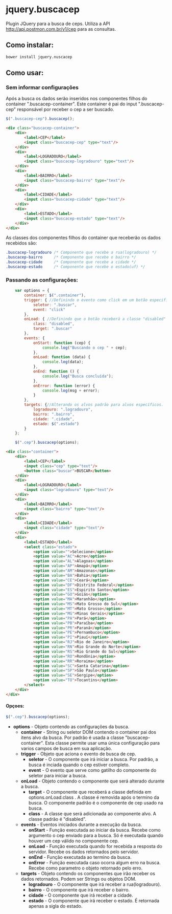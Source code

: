 # jquery.buscacep
Plugin JQuery para a busca de ceps. Utiliza a API http://api.postmon.com.br/v1/cep para as consultas.

## Como instalar:

```bash
bower install jquery.nuscacep
```

## Como usar:

### Sem informar configurações

Após a busca os dados serão inseridos nos componentes filhos do container ".buscacep-container". Este container é pai do input ".buscacep-cep" responsável por receber o cep a ser buscado.

```javascript
$(".buscacep-cep").buscacep();
```

```html
<div class="buscacep-container">
    <div>
        <label>CEP</label>
        <input class="buscacep-cep" type="text"/>
    </div>
    <div>
        <label>LOGRADOURO</label>
        <input class="buscacep-logradouro" type="text"/>
    </div>
    <div>
        <label>BAIRRO</label>
        <input class="buscacep-bairro" type="text"/>
    </div>
    <div>
        <label>CIDADE</label>
        <input class="buscacep-cidade" type="text"/>
    </div>
    <div>
        <label>ESTADO</label>
        <input class="buscacep-estado" type="text"/>
    </div>
</div>
```

As classes dos componentes filhos do container que receberão os dados recebidos são:

```css
.buscacep-logradouro /* Componente que recebe a rua(logradouro) */
.buscacep-bairro     /* Componente que recebe o bairro */
.buscacep-cidade     /* Componente que recebe a cidade */
.buscacep-estado     /* Componente que recebe o estado(uf) */
```

### Passando as configurações:

```javascript
    var options = {
        container: $(".container"),
        trigger: { //Definindo o evento como click em um botão especifico.
            seletor: ".buscar",
            event: "click"
        },
        onLoad: { //Definindo que o botão receberá a classe "disabled" durante a execução.
            class: "disabled",
            target: ".buscar"
        },
        events: {
            onStart: function (cep) {
                console.log("Buscando o cep " + cep);
            },
            onLoad: function (data) {
                console.log(data);
            },
            onEnd: function () {
                console.log("Busca concluída");
            },
            onError: function (error) {
                console.log(msg + error);
            }
        },
        targets: {//Alterando os alvos padrão para alvos específicos.
            logradouro: ".logradouro",
            bairro: ".bairro",
            cidade: ".cidade",
            estado: $(".estado")
        }
    };

    $(".cep").buscacep(options);
```
```html
<div class="container">
    <div>
        <label>CEP</label>
        <input class="cep" type="text"/>
        <button class="buscar">BUSCAR</button>
    </div>
    <div>
        <label>LOGRADOURO</label>
        <input class="logradouro" type="text"/>
    </div>
    <div>
        <label>BAIRRO</label>
        <input class="bairro" type="text"/>
    </div>
    <div>
        <label>CIDADE</label>
        <input class="cidade" type="text"/>
    </div>
    <div>
        <label>ESTADO</label>
        <select class="estado">
            <option value="">Selecione</option>
            <option value="AC">Acre</option>
            <option value="AL">Alagoas</option>
            <option value="AP">Amapá</option>
            <option value="AM">Amazonas</option>
            <option value="BA">Bahia</option>
            <option value="CE">Ceará</option>
            <option value="DF">Distrito Federal</option>
            <option value="ES">Espirito Santo</option>
            <option value="GO">Goiás</option>
            <option value="MA">Maranhão</option>
            <option value="MS">Mato Grosso do Sul</option>
            <option value="MT">Mato Grosso</option>
            <option value="MG">Minas Gerais</option>
            <option value="PA">Pará</option>
            <option value="PB">Paraíba</option>
            <option value="PR">Paraná</option>
            <option value="PE">Pernambuco</option>
            <option value="PI">Piauí</option>
            <option value="RJ">Rio de Janeiro</option>
            <option value="RN">Rio Grande do Norte</option>
            <option value="RS">Rio Grande do Sul</option>
            <option value="RO">Rondônia</option>
            <option value="RR">Roraima</option>
            <option value="SC">Santa Catarina</option>
            <option value="SP">São Paulo</option>
            <option value="SE">Sergipe</option>
            <option value="TO">Tocantins</option>
        </select>
    </div>
</div>
```

#### Opçoes:

```javascript
$(".cep").buscacep(options);
```
* **options** - Objeto contendo as configurações da busca.
    * **container** - String ou seletor DOM contendo o container pai dos itens alvo da busca. Por padrão é usada a classe "buscacep-container". Esta classe permite usar uma única configuração para varios campos de busca em sua aplicação.
    * **trigger**   - Objeto que aciona o evento de busca de cep.
        * **seletor**    - O componente que irá iniciar a busca. Por padrão, a busca é inciada quando o cep estiver completo.
        * **event**      - O evento que serve como gatilho do componente do seletor para iniciar a busca.
    * **onLoad**    - Objeto contendo o componente que será alterado durante a busca.
        * **target**     - O componente que receberá a classe definida em options.onLoad.class . A classe é removida após o termino da busca. O componente padrão é o componente de cep usado na busca.
        * **class**      - A classe que será adicionada ao componente alvo. A classe padrão é "disabled".
    * **events**    - Eventos iniciados durante a execução da busca.
        * **onStart**    - Função executada ao iniciar da busca. Recebe como argumento o cep enviado para a busca. Só é executada quando houver um cep válido no componente cep.
        * **onLoad**     - Função executada quando for recebida a resposta do servidor. Recebe os dados retornados pelo servidor.
        * **onEnd**      - Função executada ao termino da busca.
        * **onError**    - Função executada caso ocorra algum erro na busca. Recebe como parametro o objeto retornado pelo erro.
    * **targets**   - Objeto contendo os componentes que irão receber os dados retornados. Podem ser Strings ou objetos DOM.
        * **logradouro** - O componente que irá receber a rua(logradouro).
        * **bairro**     - O componente que irá receber o bairro.
        * **cidade**     - O componente que irá receber a cidade.
        * **estado**     - O componente que irá receber o estado. É retornada apenas a sigla do estado.